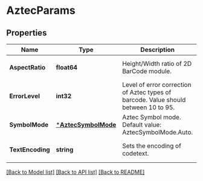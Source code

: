 # AztecParams

## Properties
Name | Type | Description | Notes
------------ | ------------- | ------------- | -------------
**AspectRatio** | **float64** | Height/Width ratio of 2D BarCode module.  | [optional] [default to null]
**ErrorLevel** | **int32** | Level of error correction of Aztec types of barcode. Value should between 10 to 95. | [optional] [default to null]
**SymbolMode** | [***AztecSymbolMode**](AztecSymbolMode.md) | Aztec Symbol mode. Default value: AztecSymbolMode.Auto. | [optional] [default to null]
**TextEncoding** | **string** | Sets the encoding of codetext.  | [optional] [default to null]

[[Back to Model list]](../README.md#documentation-for-models) [[Back to API list]](../README.md#documentation-for-api-endpoints) [[Back to README]](../README.md)



